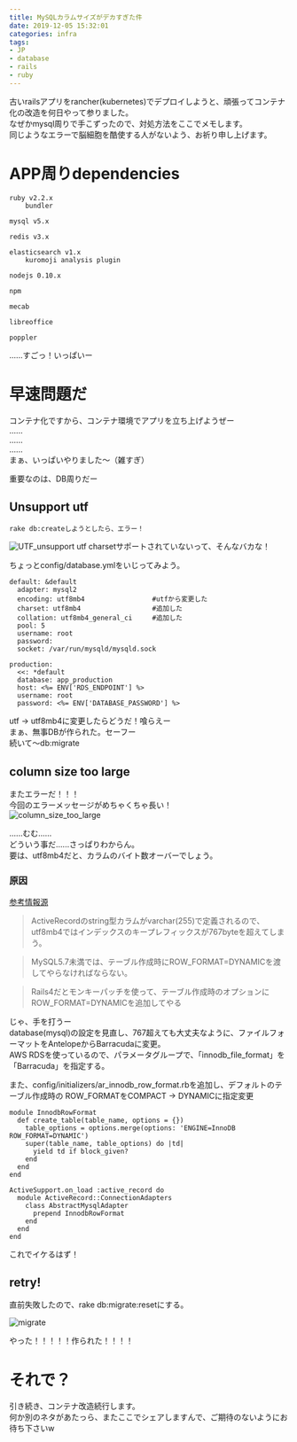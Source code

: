 ```yaml
---
title: MySQLカラムサイズがデカすぎた件
date: 2019-12-05 15:32:01
categories: infra
tags:
- JP
- database
- rails
- ruby
---
```

古いrailsアプリをrancher(kubernetes)でデプロイしようと、頑張ってコンテナ化の改造を何日やって参りました。  
なぜかmysql周りで手こずったので、対処方法をここでメモします。  
同じようなエラーで脳細胞を酷使する人がないよう、お祈り申し上げます。
<!--more-->

# APP周りdependencies

```shell
ruby v2.2.x
    bundler

mysql v5.x

redis v3.x

elasticsearch v1.x
    kuromoji analysis plugin

nodejs 0.10.x

npm

mecab

libreoffice

poppler
```
......すごっ！いっぱいー

# 早速問題だ
コンテナ化ですから、コンテナ環境でアプリを立ち上げようぜー  
......  
......  
......  
まぁ、いっぱいやりました～（雑すぎ）  

重要なのは、DB周りだー 

## Unsupport utf
```
rake db:createしようとしたら、エラー！
```
![UTF_unsupport](http://ae02.alicdn.com/kf/U5d9c612db09c4957a10160c3a04481a77.png)
utf charsetサポートされていないって、そんなバカな！

ちょっとconfig/database.ymlをいじってみよう。
```
default: &default
  adapter: mysql2
  encoding: utf8mb4                 #utfから変更した
  charset: utf8mb4                  #追加した
  collation: utf8mb4_general_ci     #追加した
  pool: 5
  username: root
  password:
  socket: /var/run/mysqld/mysqld.sock

production:
  <<: *default
  database: app_production
  host: <%= ENV['RDS_ENDPOINT'] %>
  username: root
  password: <%= ENV['DATABASE_PASSWORD'] %>
```
utf -> utf8mb4に変更したらどうだ！喰らえー  
まぁ、無事DBが作られた。セーフー  
続いて〜db:migrate

## column size too large
またエラーだ！！！  
今回のエラーメッセージがめちゃくちゃ長い！  
![column_size_too_large](http://ae02.alicdn.com/kf/Ud187ec87db5a4e45be26d91333f0cbafW.png)

......むむ......  
どういう事だ......さっぱりわからん。  
要は、utf8mb4だと、カラムのバイト数オーバーでしょう。  

### 原因
[参考情報源](https://qiita.com/xhnagata/items/4d5c3333cbae53888f37)  
>ActiveRecordのstring型カラムがvarchar(255)で定義されるので、utf8mb4ではインデックスのキープレフィックスが767byteを超えてしまう。

>MySQL5.7未満では、テーブル作成時にROW_FORMAT=DYNAMICを渡してやらなければならない。

>Rails4だとモンキーパッチを使って、テーブル作成時のオプションにROW_FORMAT=DYNAMICを追加してやる

じゃ、手を打うー  
database(mysql)の設定を見直し、767超えても大丈夫なように、ファイルフォーマットをAntelopeからBarracudaに変更。  
AWS RDSを使っているので、パラメータグループで、「innodb_file_format」を「Barracuda」を指定する。  

また、config/initializers/ar_innodb_row_format.rbを追加し、デフォルトのテーブル作成時の
ROW_FORMATをCOMPACT -> DYNAMICに指定変更
```
module InnodbRowFormat
  def create_table(table_name, options = {})
    table_options = options.merge(options: 'ENGINE=InnoDB ROW_FORMAT=DYNAMIC')
    super(table_name, table_options) do |td|
      yield td if block_given?
    end
  end
end

ActiveSupport.on_load :active_record do
  module ActiveRecord::ConnectionAdapters
    class AbstractMysqlAdapter
      prepend InnodbRowFormat
    end
  end
end
```

これでイケるはず！


## retry!
直前失敗したので、rake db:migrate:resetにする。

![migrate](http://ae04.alicdn.com/kf/U3aa7ae7f1fc3433fb9492c7536098e9ds.png)

やった！！！！！作られた！！！！

# それで？
引き続き、コンテナ改造続行します。  
何か別のネタがあたっら、またここでシェアしますんで、ご期待のないようにお待ち下さいw
